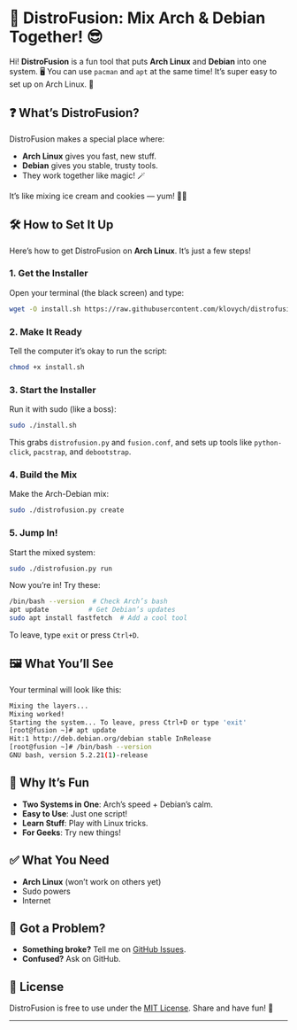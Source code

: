 # 🌟 DistroFusion: Mix Arch & Debian Together! 😎

Hi! **DistroFusion** is a fun tool that puts **Arch Linux** and **Debian** into one system. 🖥️ You can use `pacman` and `apt` at the same time! It’s super easy to set up on Arch Linux. 🚀

## ❓ What’s DistroFusion?

DistroFusion makes a special place where:
- **Arch Linux** gives you fast, new stuff.
- **Debian** gives you stable, trusty tools.
- They work together like magic! 🪄

It’s like mixing ice cream and cookies — yum! 🍦🍪

## 🛠️ How to Set It Up

Here’s how to get DistroFusion on **Arch Linux**. It’s just a few steps!

### 1. Get the Installer
Open your terminal (the black screen) and type:

```bash
wget -O install.sh https://raw.githubusercontent.com/klovych/distrofusion/main/install.sh
```

### 2. Make It Ready
Tell the computer it’s okay to run the script:

```bash
chmod +x install.sh
```

### 3. Start the Installer
Run it with sudo (like a boss):

```bash
sudo ./install.sh
```

This grabs `distrofusion.py` and `fusion.conf`, and sets up tools like `python-click`, `pacstrap`, and `debootstrap`.

### 4. Build the Mix
Make the Arch-Debian mix:

```bash
sudo ./distrofusion.py create
```

### 5. Jump In!
Start the mixed system:

```bash
sudo ./distrofusion.py run
```

Now you’re in! Try these:

```bash
/bin/bash --version  # Check Arch’s bash
apt update          # Get Debian’s updates
sudo apt install fastfetch  # Add a cool tool
```

To leave, type `exit` or press `Ctrl+D`.

## 🖼️ What You’ll See

Your terminal will look like this:

```bash
Mixing the layers...
Mixing worked!
Starting the system... To leave, press Ctrl+D or type 'exit'
[root@fusion ~]# apt update
Hit:1 http://deb.debian.org/debian stable InRelease
[root@fusion ~]# /bin/bash --version
GNU bash, version 5.2.21(1)-release
```


## 🌈 Why It’s Fun

- **Two Systems in One**: Arch’s speed + Debian’s calm.
- **Easy to Use**: Just one script!
- **Learn Stuff**: Play with Linux tricks.
- **For Geeks**: Try new things!

## ✅ What You Need

- **Arch Linux** (won’t work on others yet)
- Sudo powers
- Internet

## 🐞 Got a Problem?

- **Something broke?** Tell me on [GitHub Issues](https://github.com/klovych/distrofusion/issues).
- **Confused?** Ask on GitHub.

## 📝 License

DistroFusion is free to use under the [MIT License](LICENSE). Share and have fun! 🎉

---
